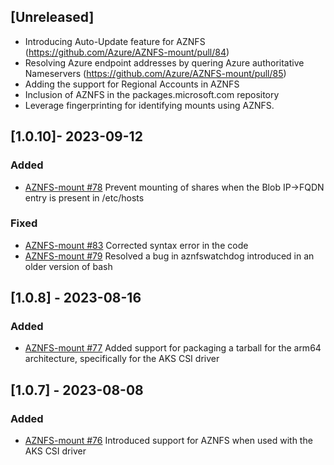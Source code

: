 ## [Unreleased]

- Introducing Auto-Update feature for AZNFS (https://github.com/Azure/AZNFS-mount/pull/84)
- Resolving Azure endpoint addresses by quering Azure authoritative Nameservers (https://github.com/Azure/AZNFS-mount/pull/85)
- Adding the support for Regional Accounts in AZNFS
- Inclusion of AZNFS in the packages.microsoft.com repository
- Leverage fingerprinting for identifying mounts using AZNFS.

## [1.0.10]- 2023-09-12
### Added
- [AZNFS-mount #78](https://github.com/Azure/AZNFS-mount/pull/78)
  Prevent mounting of shares when the Blob IP->FQDN entry is present in /etc/hosts

### Fixed
- [AZNFS-mount #83](https://github.com/Azure/AZNFS-mount/pull/83)
  Corrected syntax error in the code
- [AZNFS-mount #79](https://github.com/Azure/AZNFS-mount/pull/79)
  Resolved a bug in aznfswatchdog introduced in an older version of bash

## [1.0.8] - 2023-08-16
### Added
- [AZNFS-mount #77](https://github.com/Azure/AZNFS-mount/pull/77)
  Added support for packaging a tarball for the arm64 architecture, specifically for the AKS CSI driver

## [1.0.7] - 2023-08-08
### Added
- [AZNFS-mount #76](https://github.com/Azure/AZNFS-mount/pull/76)
  Introduced support for AZNFS when used with the AKS CSI driver

